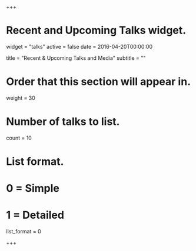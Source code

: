+++
# Recent and Upcoming Talks widget.
widget = "talks"
active = false
date = 2016-04-20T00:00:00

title = "Recent & Upcoming Talks and Media"
subtitle = ""

# Order that this section will appear in.
weight = 30

# Number of talks to list.
count = 10

# List format.
#   0 = Simple
#   1 = Detailed
list_format = 0

+++

